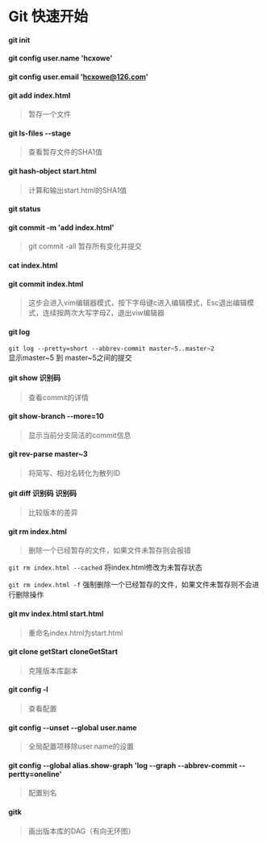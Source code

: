 # Git 快速开始

#### git init

#### git config user.name 'hcxowe'

#### git config user.email 'hcxowe@126.com'

#### git add index.html

> 暂存一个文件

#### git ls-files --stage

> 查看暂存文件的SHA1值

#### git hash-object start.html

> 计算和输出start.html的SHA1值

#### git status

#### git commit -m 'add index.html'

> git commit -all 暂存所有变化并提交

#### cat index.html

#### git commit index.html

> 这步会进入vim编辑器模式，按下字母键c进入编辑模式，Esc退出编辑模式，连续按两次大写字母Z，退出viw编辑器

#### git log

`git log --pretty=short --abbrev-commit master~5..master~2`  
显示master~5 到 master~5之间的提交

#### git show 识别码

> 查看commit的详情

#### git show-branch --more=10

> 显示当前分支简洁的commit信息

#### git rev-parse master~3

> 将简写、相对名转化为散列ID

#### git diff 识别码 识别码

> 比较版本的差异

#### git rm index.html

> 删除一个已经暂存的文件，如果文件未暂存则会报错

`git rm index.html --cached` 将index.html修改为未暂存状态

`git rm index.html -f` 强制删除一个已经暂存的文件，如果文件未暂存则不会进行删除操作

#### git mv index.html start.html

> 重命名index.html为start.html

#### git clone getStart cloneGetStart

> 克隆版本库副本 

#### git config -l

> 查看配置

#### git config --unset --global user.name

> 全局配置项移除user.name的设置

#### git config --global alias.show-graph 'log --graph --abbrev-commit --pertty=oneline'

> 配置别名

#### gitk

> 画出版本库的DAG（有向无环图）